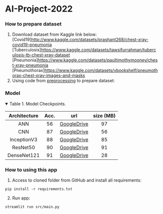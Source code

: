 # AI-Project-2022

### How to prepare dataset

1. Download dataset from Kaggle link below:
 [Covid19]http://www.kaggle.com/datasets/prashant268/chest-xray-covid19-pneumonia
 [Tuberculosis]https://www.kaggle.com/datasets/tawsifurrahman/tuberculosis-tb-chest-xray-dataset
 [Pneumonia]https://www.kaggle.com/datasets/paultimothymooney/chest-xray-pneumonia
 [Pneumothorax]https://www.kaggle.com/datasets/vbookshelf/pneumothorax-chest-xray-images-and-masks
2. Using code from <a href="https://github.com/ndlongvn/AI-Project-2022/">preprocessing</a> to prepare dataset: 
### Model

<details open>

<summary>Table 1. Model Checkpoints.</summary>

<p> </p>

|           Architecture        |   Acc.   |                                            url                                           | size (MB)|
|:-----------------------------:|:--------:|:----------------------------------------------------------------------------------------:|:--------:|
|ANN |   56  |[GoogleDrive](https://drive.google.com/file/d/1gVAakBi_hr5Q5IMKHJZwEE_UjjwojVgY/view?usp=drive_link) |    97  |
|CNN        |   87  |[GoogleDrive](https://drive.google.com/file/d/1U1qMT7jLaRvfAL7QPqt6xJ-BccoqqWxC/view?usp=drive_link) |    56  |
|InceptionV3       |   88  |[GoogleDrive](https://drive.google.com/file/d/1MKnFLCrOY251ClDGsHI9WiYUpeLZFo6D/view?usp=drive_link) |    85  |
|ResNet50        |   90   |[GoogleDrive](https://drive.google.com/file/d/13IDUZwuPN3msVN-Rx3BsBQ23UlACsuO6/view?usp=drive_link) |    91  |
|DenseNet121|   91   |[GoogleDrive](https://drive.google.com/file/d/12PTu5_CjryaFT0RaHZqIipjnwthv_eXJ/view?usp=drive_link) |    28   |

</details>


### How to using this app
1. Access to cloned folder from GitHub and install all requirements:
```Shell
pip install -r requirements.txt
```
2. Run app:
```Shell
streamlit run src/main.py
```

